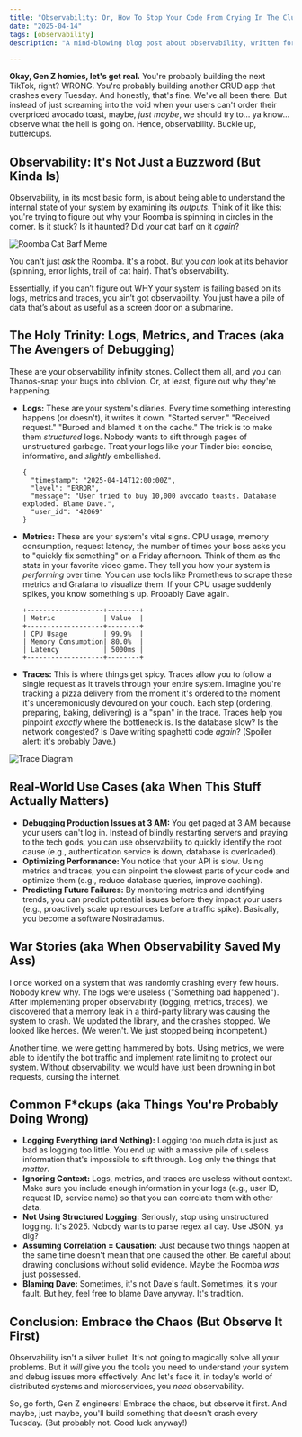 ```yaml
---
title: "Observability: Or, How To Stop Your Code From Crying In The Club Bathroom 💀🙏"
date: "2025-04-14"
tags: [observability]
description: "A mind-blowing blog post about observability, written for chaotic Gen Z engineers, because let's be real, you're probably debugging in production anyway."

---
```


**Okay, Gen Z homies, let's get real.** You're probably building the next TikTok, right? WRONG. You're probably building another CRUD app that crashes every Tuesday. And honestly, that's fine. We've all been there. But instead of just screaming into the void when your users can't order their overpriced avocado toast, maybe, *just maybe*, we should try to... ya know... observe what the hell is going on. Hence, observability. Buckle up, buttercups.

## Observability: It's Not Just a Buzzword (But Kinda Is)

Observability, in its most basic form, is about being able to understand the internal state of your system by examining its *outputs*. Think of it like this: you're trying to figure out why your Roomba is spinning in circles in the corner. Is it stuck? Is it haunted? Did your cat barf on it *again*?

![Roomba Cat Barf Meme](https://i.kym-cdn.com/photos/images/original/002/134/395/3e9.jpg)

You can't just *ask* the Roomba. It's a robot. But you *can* look at its behavior (spinning, error lights, trail of cat hair). That's observability.

Essentially, if you can’t figure out WHY your system is failing based on its logs, metrics and traces, you ain’t got observability. You just have a pile of data that’s about as useful as a screen door on a submarine.

## The Holy Trinity: Logs, Metrics, and Traces (aka The Avengers of Debugging)

These are your observability infinity stones. Collect them all, and you can Thanos-snap your bugs into oblivion. Or, at least, figure out why they're happening.

*   **Logs:** These are your system's diaries. Every time something interesting happens (or doesn't), it writes it down. "Started server." "Received request." "Burped and blamed it on the cache." The trick is to make them *structured* logs. Nobody wants to sift through pages of unstructured garbage. Treat your logs like your Tinder bio: concise, informative, and *slightly* embellished.

    ```
    {
      "timestamp": "2025-04-14T12:00:00Z",
      "level": "ERROR",
      "message": "User tried to buy 10,000 avocado toasts. Database exploded. Blame Dave.",
      "user_id": "42069"
    }
    ```
*   **Metrics:** These are your system's vital signs. CPU usage, memory consumption, request latency, the number of times your boss asks you to "quickly fix something" on a Friday afternoon. Think of them as the stats in your favorite video game. They tell you how your system is *performing* over time. You can use tools like Prometheus to scrape these metrics and Grafana to visualize them. If your CPU usage suddenly spikes, you know something's up. Probably Dave again.

    ```ascii
    +-------------------+--------+
    | Metric            | Value  |
    +-------------------+--------+
    | CPU Usage         | 99.9%  |
    | Memory Consumption| 80.0%  |
    | Latency           | 5000ms |
    +-------------------+--------+
    ```
*   **Traces:** This is where things get spicy. Traces allow you to follow a single request as it travels through your entire system. Imagine you're tracking a pizza delivery from the moment it's ordered to the moment it's unceremoniously devoured on your couch. Each step (ordering, preparing, baking, delivering) is a "span" in the trace. Traces help you pinpoint *exactly* where the bottleneck is. Is the database slow? Is the network congested? Is Dave writing spaghetti code *again*? (Spoiler alert: it's probably Dave.)

![Trace Diagram](https://miro.medium.com/max/1400/1*73s6qjG8YlJ11g1_I-V9qQ.png)

## Real-World Use Cases (aka When This Stuff Actually Matters)

*   **Debugging Production Issues at 3 AM:** You get paged at 3 AM because your users can't log in. Instead of blindly restarting servers and praying to the tech gods, you can use observability to quickly identify the root cause (e.g., authentication service is down, database is overloaded).
*   **Optimizing Performance:** You notice that your API is slow. Using metrics and traces, you can pinpoint the slowest parts of your code and optimize them (e.g., reduce database queries, improve caching).
*   **Predicting Future Failures:** By monitoring metrics and identifying trends, you can predict potential issues before they impact your users (e.g., proactively scale up resources before a traffic spike). Basically, you become a software Nostradamus.

## War Stories (aka When Observability Saved My Ass)

I once worked on a system that was randomly crashing every few hours. Nobody knew why. The logs were useless ("Something bad happened"). After implementing proper observability (logging, metrics, traces), we discovered that a memory leak in a third-party library was causing the system to crash. We updated the library, and the crashes stopped. We looked like heroes. (We weren't. We just stopped being incompetent.)

Another time, we were getting hammered by bots. Using metrics, we were able to identify the bot traffic and implement rate limiting to protect our system. Without observability, we would have just been drowning in bot requests, cursing the internet.

## Common F*ckups (aka Things You're Probably Doing Wrong)

*   **Logging Everything (and Nothing):** Logging too much data is just as bad as logging too little. You end up with a massive pile of useless information that's impossible to sift through. Log only the things that *matter*.
*   **Ignoring Context:** Logs, metrics, and traces are useless without context. Make sure you include enough information in your logs (e.g., user ID, request ID, service name) so that you can correlate them with other data.
*   **Not Using Structured Logging:** Seriously, stop using unstructured logging. It's 2025. Nobody wants to parse regex all day. Use JSON, ya dig?
*   **Assuming Correlation = Causation:** Just because two things happen at the same time doesn't mean that one caused the other. Be careful about drawing conclusions without solid evidence. Maybe the Roomba *was* just possessed.
*   **Blaming Dave:** Sometimes, it's not Dave's fault. Sometimes, it's your fault. But hey, feel free to blame Dave anyway. It's tradition.

## Conclusion: Embrace the Chaos (But Observe It First)

Observability isn't a silver bullet. It's not going to magically solve all your problems. But it *will* give you the tools you need to understand your system and debug issues more effectively. And let's face it, in today's world of distributed systems and microservices, you *need* observability.

So, go forth, Gen Z engineers! Embrace the chaos, but observe it first. And maybe, just maybe, you'll build something that doesn't crash every Tuesday. (But probably not. Good luck anyway!)
